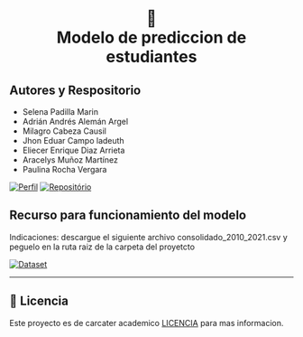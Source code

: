 <h1 align="center">
📄<br>Modelo de prediccion de estudiantes
</h1>

## Autores y Respositorio

* Selena Padilla Marin
* Adrián Andrés Alemán Argel
* Milagro Cabeza Causil
* Jhon Eduar Campo ladeuth
* Eliecer Enrique Diaz Arrieta
* Aracelys Muñoz Martínez
* Paulina Rocha Vergara

[![Perfil](https://img.shields.io/badge/perfil%20-%23323330.svg?&style=for-the-badge&logo=perfil&logoColor=black&color=F745B5)](https://github.com/SelenaPadilla27)
[![Repositório](https://img.shields.io/badge/repositório%20-%23323330.svg?&style=for-the-badge&logo=repositório&logoColor=black&color=8000FF)](https://github.com/SelenaPadilla27/Modelo-Predictivo-en-Python)


## Recurso para funcionamiento del modelo

Indicaciones: descargue el siguiente archivo consolidado_2010_2021.csv y peguelo en la ruta raiz de la carpeta del proyetcto

[![Dataset](https://img.shields.io/badge/DATASET-DATASET-blue)](https://drive.google.com/drive/folders/1-FEul0vOsvGPFkInXSZmq-c38mHQdbui?usp=sharing)


---


## 🍜 Licencia

Este proyecto es de carcater academico [LICENCIA](LICENSE.md) para mas informacion.<br>
